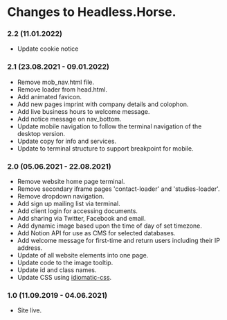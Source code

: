 # Changes to Headless.Horse.

### 2.2 (11.01.2022)
* Update cookie notice

### 2.1 (23.08.2021 - 09.01.2022)
* Remove mob_nav.html file.
* Remove loader from head.html.
* Add animated favicon.
* Add new pages imprint with company details and colophon.
* Add live business hours to welcome message.
* Add notice message on nav_bottom.
* Update mobile navigation to follow the terminal navigation of the desktop version.
* Update copy for info and services.
* Update to terminal structure to support breakpoint for mobile.

### 2.0 (05.06.2021 - 22.08.2021)
* Remove website home page terminal.
* Remove secondary iframe pages 'contact-loader' and 'studies-loader'.
* Remove dropdown navigation.
* Add sign up mailing list via terminal.
* Add client login for accessing documents.
* Add sharing via Twitter, Facebook and email.
* Add dynamic image based upon the time of day of set timezone.
* Add Notion API for use as CMS for selected databases.
* Add welcome message for first-time and return users including their IP address.
* Update of all website elements into one page.
* Update code to the image tooltip.
* Update id and class names.
* Update CSS using [idiomatic-css](https://github.com/necolas/idiomatic-css).

### 1.0 (11.09.2019 - 04.06.2021)
* Site live.
